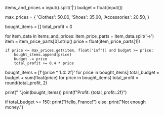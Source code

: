 items_and_prices = input().split('|')
budget = float(input())

max_prices = {
    'Clothes': 50.00,
    'Shoes': 35.00,
    'Accessories': 20.50,
}

bought_items = []
total_profit = 0

for item_data in items_and_prices:
    item_price_parts = item_data.split('->')
    item = item_price_parts[0].strip()
    price = float(item_price_parts[1])

    if price <= max_prices.get(item, float('inf')) and budget >= price:
        bought_items.append(price)
        budget -= price
        total_profit += 0.4 * price

bought_items = [f'{price * 1.4:.2f}' for price in bought_items]
total_budget = budget + sum(float(price) for price in bought_items)
total_profit = round(total_profit, 2)

print(" ".join(bought_items))
print(f"Profit: {total_profit:.2f}")

if total_budget >= 150:
    print("Hello, France!")
else:
    print("Not enough money.")





